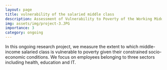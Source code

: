 ```yaml
---
layout: page
title: vulnerability of the salaried middle class
description: Assessment of Vulnerability to Poverty of the Working Middle Class in Times of Crises in Pakistan with Wajiha Haq, S3H NUST
img: assets/img/project-3.JPG
importance: 3
category: ongoing
---
```

In this ongoing research project, we measure the extent to which middle-income salaried class is vulnerable to poverty given their constrained socio-economic conditions. We focus on employees belonging to three sectors including health, education and IT.
  
